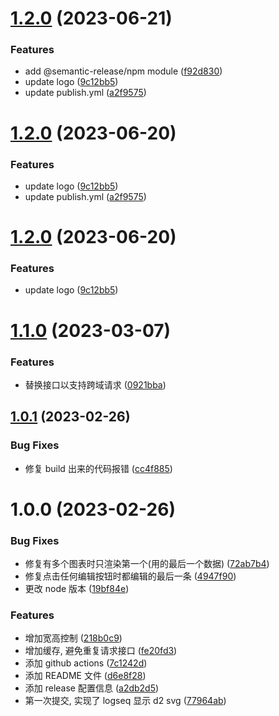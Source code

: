 # [1.2.0](https://github.com/b-yp/logseq-d2/compare/v1.1.0...v1.2.0) (2023-06-21)


### Features

* add @semantic-release/npm module ([f92d830](https://github.com/b-yp/logseq-d2/commit/f92d830c03f5248566e5d302ca4bd76fb5971a20))
* update logo ([9c12bb5](https://github.com/b-yp/logseq-d2/commit/9c12bb571af140d83e78c806e1ba3eec1203220e))
* update publish.yml ([a2f9575](https://github.com/b-yp/logseq-d2/commit/a2f9575ffece6605e727cf7f1dcbde86acc2325c))

# [1.2.0](https://github.com/b-yp/logseq-d2/compare/v1.1.0...v1.2.0) (2023-06-20)


### Features

* update logo ([9c12bb5](https://github.com/b-yp/logseq-d2/commit/9c12bb571af140d83e78c806e1ba3eec1203220e))
* update publish.yml ([a2f9575](https://github.com/b-yp/logseq-d2/commit/a2f9575ffece6605e727cf7f1dcbde86acc2325c))

# [1.2.0](https://github.com/b-yp/logseq-d2/compare/v1.1.0...v1.2.0) (2023-06-20)


### Features

* update logo ([9c12bb5](https://github.com/b-yp/logseq-d2/commit/9c12bb571af140d83e78c806e1ba3eec1203220e))

# [1.1.0](https://github.com/b-yp/logseq-d2/compare/v1.0.1...v1.1.0) (2023-03-07)


### Features

* 替换接口以支持跨域请求 ([0921bba](https://github.com/b-yp/logseq-d2/commit/0921bbad2dbc45968cc89a964a1e3ea4594dd6c1))

## [1.0.1](https://github.com/b-yp/logseq-d2/compare/v1.0.0...v1.0.1) (2023-02-26)


### Bug Fixes

* 修复 build 出来的代码报错 ([cc4f885](https://github.com/b-yp/logseq-d2/commit/cc4f8853a81480503e0f93fa99b17a45babba4a5))

# 1.0.0 (2023-02-26)


### Bug Fixes

* 修复有多个图表时只渲染第一个(用的最后一个数据) ([72ab7b4](https://github.com/b-yp/logseq-d2/commit/72ab7b43d3165a902cc1e986fdca2a8197509f6d))
* 修复点击任何编辑按钮时都编辑的最后一条 ([4947f90](https://github.com/b-yp/logseq-d2/commit/4947f90b0f9f887a907119f0f7c3d2011a4c83bd))
* 更改 node 版本 ([19bf84e](https://github.com/b-yp/logseq-d2/commit/19bf84e95c11bd58999464e6051400e5f3860e64))


### Features

* 增加宽高控制 ([218b0c9](https://github.com/b-yp/logseq-d2/commit/218b0c934921a9426388a8f1ce83e21d08bf31b7))
* 增加缓存, 避免重复请求接口 ([fe20fd3](https://github.com/b-yp/logseq-d2/commit/fe20fd3fee868f0f5617271a275989d599cc5a0d))
* 添加 github actions ([7c1242d](https://github.com/b-yp/logseq-d2/commit/7c1242dfe98a3dc7f1db099a0417a431670919a2))
* 添加 README 文件 ([d6e8f28](https://github.com/b-yp/logseq-d2/commit/d6e8f2802bad205ba145dbe3e807e44ff8f0d98b))
* 添加 release 配置信息 ([a2db2d5](https://github.com/b-yp/logseq-d2/commit/a2db2d51acd460160b0267fa4947b3e87c77b60f))
* 第一次提交, 实现了 logseq 显示 d2 svg ([77964ab](https://github.com/b-yp/logseq-d2/commit/77964abeb5ff32445aad91ae1bfd71aec308f6d9))
